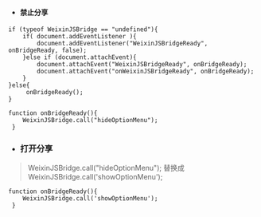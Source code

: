 

- #### 禁止分享


```
if (typeof WeixinJSBridge == "undefined"){
    if( document.addEventListener ){
        document.addEventListener("WeixinJSBridgeReady", onBridgeReady, false);
    }else if (document.attachEvent){
        document.attachEvent("WeixinJSBridgeReady", onBridgeReady);
        document.attachEvent("onWeixinJSBridgeReady", onBridgeReady);
    }
}else{
     onBridgeReady();
}
```

```
function onBridgeReady(){
    WeixinJSBridge.call("hideOptionMenu");
 }
```


- ### 打开分享

> WeixinJSBridge.call("hideOptionMenu");
替换成WeixinJSBridge.call('showOptionMenu');

```
function onBridgeReady(){
    WeixinJSBridge.call('showOptionMenu');
 }
```
